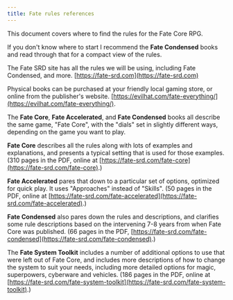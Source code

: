 ```yaml
---
title: Fate rules references
---
```


This document covers where to find the rules for the Fate Core RPG.

If you don't know where to start I recommend the **Fate Condensed**
books and read through that for a compact view of the rules.

The Fate SRD site has all the rules we will be using, including Fate
Condensed, and more.
[https://fate-srd.com](https://fate-srd.com)

Physical books can be purchased at your friendly local gaming store, or
online from the publisher's website.
[https://evilhat.com/fate-everything/](https://evilhat.com/fate-everything/).

The **Fate Core**, **Fate Accelerated**, and **Fate Condensed** books
all describe the same game, "Fate Core", with the "dials" set in
slightly different ways, depending on the game you want to play.

**Fate Core** describes all the rules along with lots of examples and
explanations, and presents a typical setting that is used for those
examples. (310 pages in the PDF, online at
[https://fate-srd.com/fate-core](https://fate-srd.com/fate-core).)

**Fate Accelerated** pares that down to a particular set of options,
optimized for quick play. It uses "Approaches" instead of "Skills". (50
pages in the PDF, online at
[https://fate-srd.com/fate-accelerated](https://fate-srd.com/fate-accelerated).)

**Fate Condensed** also pares down the rules and descriptions, and
clarifies some rule descriptions based on the intervening 7-8 years from
when Fate Core was published. (66 pages in the PDF,
[https://fate-srd.com/fate-condensed](https://fate-srd.com/fate-condensed).)

The **Fate System Toolkit** includes a number of additional options to
use that were left out of Fate Core, and includes more descriptions of
how to change the system to suit your needs, including more detailed
options for magic, superpowers, cyberware and vehicles. (186 pages in
the PDF, online at
[https://fate-srd.com/fate-system-toolkit](https://fate-srd.com/fate-system-toolkit).)
